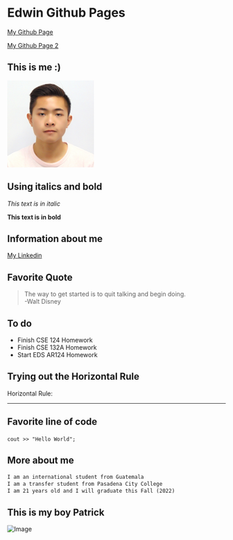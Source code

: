 # Edwin Github Pages

[My Github Page](test.html)

[My Github Page 2](https://edwinlaumack.github.io/cse15l-lab-reports-fa22/index.html)

## This is me :) 

<img src="Photo.jpg" alt="drawing" width="200"/>

## Using italics and bold

*This text is in italic* 

**This text is in bold**

## Information about me

[My Linkedin](https://www.linkedin.com/in/edwinlaumack)

## Favorite Quote

> The way to get started is to quit talking and begin doing. 
<br> -Walt Disney

## To do

* Finish CSE 124 Homework
* Finish CSE 132A Homework
* Start EDS AR124 Homework

## Trying out the Horizontal Rule

Horizontal Rule:

---

## Favorite line of code

`cout >> "Hello World";` 

## More about me

```
I am an international student from Guatemala
I am a transfer student from Pasadena City College
I am 21 years old and I will graduate this Fall (2022)
```

## This is my boy Patrick

![Image](https://upload.wikimedia.org/wikipedia/en/thumb/3/33/Patrick_Star.svg/1200px-Patrick_Star.svg.png)
